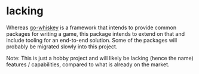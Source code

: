 # lacking

Whereas [go-whiskey](https://github.com/mokiat/go-whiskey) is a framework that intends to provide common packages for writing a game, this package intends to extend on that and include tooling for an end-to-end solution. Some of the packages will probably be migrated slowly into this project.

Note: This is just a hobby project and will likely be lacking (hence the name) features / capabilities, compared to what is already on the market.
